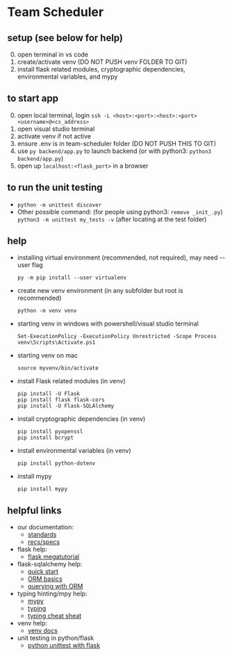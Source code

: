 # Team Scheduler

## setup (see below for help)
 0. open terminal in vs code
 1. create/activate venv (DO NOT PUSH venv FOLDER TO GIT)
 2. install flask related modules, cryptographic dependencies, environmental variables, and mypy

## to start app
 0. open local terminal, login `ssh -L <host>:<port>:<host>:<port> <username>@<cs_address>`
 1. open visual studio terminal
 2. activate venv if not active
 3. ensure .env is in team-scheduler folder (DO NOT PUSH THIS TO GIT)
 4. use `py backend/app.py` to launch backend (or with python3: `python3 backend/app.py`)
 5. open up `localhost:<flask_port>` in a browser

## to run the unit testing
  - `python -m unittest discover`
  - Other possible command: (for people using python3: `remove _init_.py`) `python3 -m unittest my_tests -v` (after locating at the test folder)

## help

- installing virtual environment (recommended, not required), may need --user flag 
  ```
  py -m pip install --user virtualenv
  ```

- create new venv environment (in any subfolder but root is recommended)
  ```
  python -m venv venv
  ```

- starting venv in windows with powershell/visual studio terminal
  ```
  Set-ExecutionPolicy -ExecutionPolicy Unrestricted -Scope Process
  venv\Scripts\Activate.ps1
  ```

- starting venv on mac
  ```
  source myvenv/bin/activate
  ```

- install Flask related modules (in venv)
  ```
  pip install -U Flask
  pip install flask flask-cors
  pip install -U Flask-SQLAlchemy
  ```

- install cryptographic dependencies (in venv)
  ```
  pip install pyopenssl
  pip install bcrypt
  ```

- install environmental variables (in venv)
  ```
  pip install python-dotenv
  ```

- install mypy
  ```
  pip install mypy
  ```

## helpful links
  - our documentation:
      - [standards](https://docs.google.com/document/d/1_WsgEIjBhdkJ2me_Bu8Fjdv6UBOZOUNW/edit) 
      - [recs/specs](https://docs.google.com/document/d/1mabdPAdAYkwTHhWAPKwwtpW1em9ZWwXFY0fU4rzcjpQ/edit?usp=sharing) 
  - flask help:
      - [flask megatutorial](https://blog.miguelgrinberg.com/post/the-flask-mega-tutorial-part-i-hello-world) 
  - flask-sqlalchemy help: 
      - [quick start](https://flask-sqlalchemy.palletsprojects.com/en/3.1.x/quickstart/) 
      - [ORM basics](https://docs.sqlalchemy.org/en/20/tutorial/orm_data_manipulation.html#) 
      - [querying with ORM](https://docs.sqlalchemy.org/en/20/orm/queryguide/index.html) 
  - typing hinting/mpy help:
      - [mypy](https://mypy.readthedocs.io/en/stable/index.html) 
      - [typing](https://docs.python.org/3/library/typing.html) 
      - [typing cheat sheat](https://mypy.readthedocs.io/en/stable/cheat_sheet_py3.html) 
  - venv help:
      - [venv docs](https://python.land/virtual-environments/virtualenv)
  - unit testing in python/flask
      - [python unittest with flask](https://realpython.com/python-testing/#testing-for-web-frameworks-like-django-and-flask)
